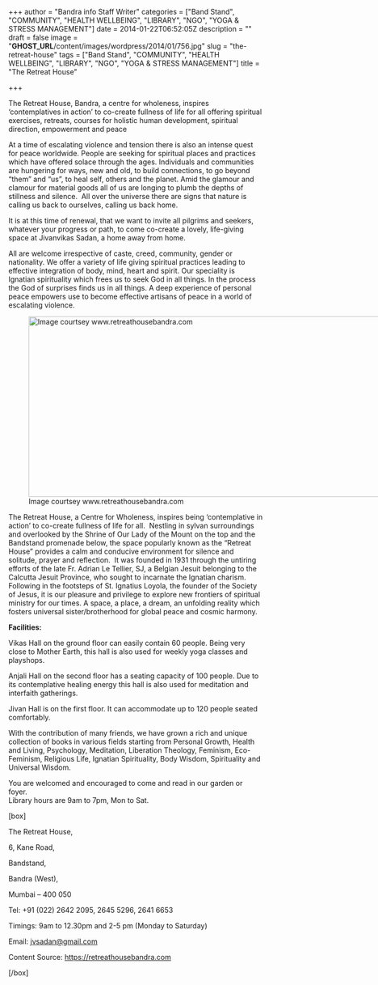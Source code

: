+++
author = "Bandra info Staff Writer"
categories = ["Band Stand", "COMMUNITY", "HEALTH WELLBEING", "LIBRARY", "NGO", "YOGA &amp; STRESS MANAGEMENT"]
date = 2014-01-22T06:52:05Z
description = ""
draft = false
image = "__GHOST_URL__/content/images/wordpress/2014/01/756.jpg"
slug = "the-retreat-house"
tags = ["Band Stand", "COMMUNITY", "HEALTH WELLBEING", "LIBRARY", "NGO", "YOGA &amp; STRESS MANAGEMENT"]
title = "The Retreat House"

+++


<p>The Retreat House, Bandra, a centre for wholeness, inspires ‘contemplatives in action’ to co-create fullness of life for all offering spiritual exercises, retreats, courses for holistic human development, spiritual direction, empowerment and peace</p>
<p>At a time of escalating violence and tension there is also an intense quest for peace worldwide. People are seeking for spiritual places and practices which have offered solace through the ages. Individuals and communities are hungering for ways, new and old, to build connections, to go beyond &#8220;them&#8221; and &#8220;us&#8221;, to heal self, others and the planet. Amid the glamour and clamour for material goods all of us are longing to plumb the depths of stillness and silence.  All over the universe there are signs that nature is calling us back to ourselves, calling us back home.</p>
<p>It is at this time of renewal, that we want to invite all pilgrims and seekers, whatever your progress or path, to come co-create a lovely, life-giving space at Jivanvikas Sadan, a home away from home.</p>
<p>All are welcome irrespective of caste, creed, community, gender or nationality. We offer a variety of life giving spiritual practices leading to effective integration of body, mind, heart and spirit. Our speciality is Ignatian spirituality which frees us to seek God in all things. In the process the God of surprises finds us in all things. A deep experience of personal peace empowers use to become effective artisans of peace in a world of escalating violence.</p>
<p><figure id="attachment_5553" aria-describedby="caption-attachment-5553" style="width: 783px" class="wp-caption aligncenter"><img loading="lazy" class="size-full wp-image-5553" alt="Image courtsey www.retreathousebandra.com" src="https://i1.wp.com/bandra.info/wp-content/uploads/2014/01/756.jpg?resize=783%2C357&#038;ssl=1" width="783" height="357" srcset="https://i1.wp.com/bandra.info/wp-content/uploads/2014/01/756.jpg?w=783&amp;ssl=1 783w, https://i1.wp.com/bandra.info/wp-content/uploads/2014/01/756.jpg?resize=300%2C136&amp;ssl=1 300w" sizes="(max-width: 783px) 100vw, 783px" data-recalc-dims="1" /><figcaption id="caption-attachment-5553" class="wp-caption-text">Image courtsey www.retreathousebandra.com</figcaption></figure></p>
<p>The Retreat House, a Centre for Wholeness, inspires being ‘contemplative in action’ to co-create fullness of life for all.  Nestling in sylvan surroundings and overlooked by the Shrine of Our Lady of the Mount on the top and the Bandstand promenade below, the space popularly known as the “Retreat House” provides a calm and conducive environment for silence and solitude, prayer and reflection.  It was founded in 1931 through the untiring efforts of the late Fr. Adrian Le Tellier, SJ, a Belgian Jesuit belonging to the Calcutta Jesuit Province, who sought to incarnate the Ignatian charism. Following in the footsteps of St. Ignatius Loyola, the founder of the Society of Jesus, it is our pleasure and privilege to explore new frontiers of spiritual ministry for our times. A space, a place, a dream, an unfolding reality which fosters universal sister/brotherhood for global peace and cosmic harmony.</p>
<p><b>Facilities:</b></p>
<p>Vikas Hall on the ground floor can easily contain 60 people. Being very close to Mother Earth, this hall is also used for weekly yoga classes and playshops.</p>
<p>Anjali Hall on the second floor has a seating capacity of 100 people. Due to its contemplative healing energy this hall is also used for meditation and interfaith gatherings.</p>
<p>Jivan Hall is on the first floor. It can accommodate up to 120 people seated comfortably.</p>
<p>With the contribution of many friends, we have grown a rich and unique collection of books in various fields starting from Personal Growth, Health and Living, Psychology, Meditation, Liberation Theology, Feminism, Eco-Feminism, Religious Life, Ignatian Spirituality, Body Wisdom, Spirituality and Universal Wisdom.</p>
<p>You are welcomed and encouraged to come and read in our garden or foyer.<br />
Library hours are 9am to 7pm, Mon to Sat.</p>
<p>[box]</p>
<p>The Retreat House,</p>
<p>6, Kane Road,</p>
<p>Bandstand,</p>
<p>Bandra (West),</p>
<p>Mumbai &#8211; 400 050</p>
<p>Tel: +91 (022) 2642 2095, 2645 5296, 2641 6653</p>
<p>Timings: 9am to 12.30pm and 2-5 pm (Monday to Saturday)</p>
<p>Email: <a href="mailto:jvsadan@gmail.com">jvsadan@gmail.com</a></p>
<p>Content Source: <a href="https://retreathousebandra.com">https://retreathousebandra.com</a></p>
<p>[/box]</p>



